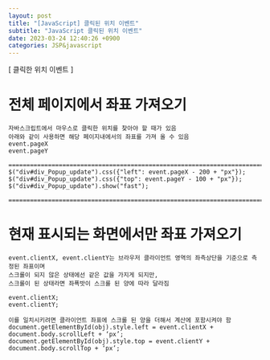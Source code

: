```yaml
---
layout: post
title: "[JavaScript] 클릭된 위치 이벤트"
subtitle: "JavaScript 클릭된 위치 이벤트"
date: 2023-03-24 12:40:26 +0900
categories: JSP&javascript
---
```

[ 클릭한 위치 이벤트 ]


# 전체 페이지에서 좌표 가져오기

	자바스크립트에서 마우스로 클릭한 위치를 찾아야 할 때가 있음
	아래와 같이 사용하면 해당 페이지내에서의 좌표를 가져 올 수 있음
	event.pageX
	event.pageY

	=================================================================================================================
	$("div#div_Popup_update").css({"left": event.pageX - 200 + "px"});
	$("div#div_Popup_update").css({"top": event.pageY - 100 + "px"});
	$("div#div_Popup_update").show("fast");

	=================================================================================================================


# 현재 표시되는 화면에서만 좌표 가져오기

	event.clientX, event.clientY는 브라우저 클라이언트 영역의 좌측상단을 기준으로 측정된 좌표이며
	스크롤이 되지 않은 상태에선 같은 값을 가지게 되지만,
	스크롤이 된 상태라면 좌푝밧이 스크롤 된 양에 따라 달라짐

	event.clientX;
	event.clientY;

	이를 일치시키려면 클라이언트 좌표에 스크롤 된 양을 더해서 계산에 포함시켜야 함
	document.getElementById(obj).style.left = event.clientX + document.body.scrollLeft + ‘px’;
	document.getElementById(obj).style.top = event.clientY + document.body.scrollTop + ‘px’;



